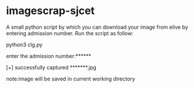 # imagescrap-sjcet
A small python script by which you can download your image from elive by entering admission number.
Run the script as follow:


python3 clg.py



 enter the admission number:******
 
 
 [+] successfully captured *******.jpg

note:image will be saved in current working directory
